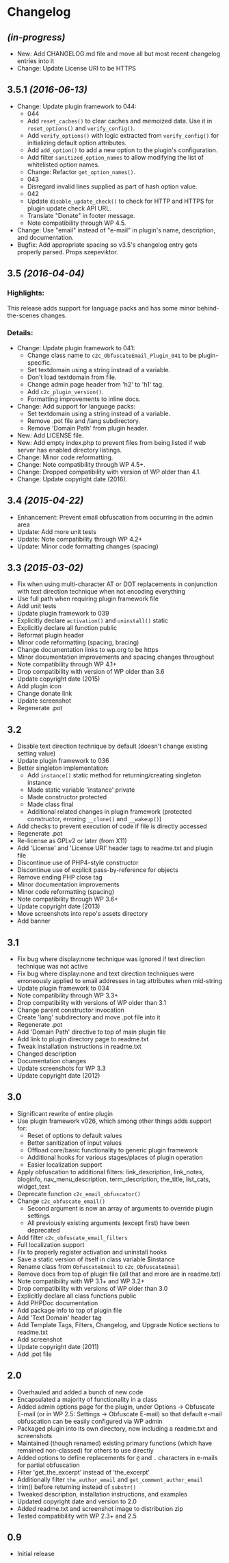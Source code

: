 # Changelog

## _(in-progress)_
* New: Add CHANGELOG.md file and move all but most recent changelog entries into it
* Change: Update License URI to be HTTPS

## 3.5.1 _(2016-06-13)_
* Change: Update plugin framework to 044:
    * 044
    * Add `reset_caches()` to clear caches and memoized data. Use it in `reset_options()` and `verify_config()`.
    * Add `verify_options()` with logic extracted from `verify_config()` for initializing default option attributes.
    * Add  `add_option()` to add a new option to the plugin's configuration.
    * Add filter `sanitized_option_names` to allow modifying the list of whitelisted option names.
    * Change: Refactor `get_option_names()`.
    * 043
    * Disregard invalid lines supplied as part of hash option value.
    * 042
    * Update `disable_update_check()` to check for HTTP and HTTPS for plugin update check API URL.
    * Translate "Donate" in footer message.
    * Note compatibility through WP 4.5.
* Change: Use "email" instead of "e-mail" in plugin's name, description, and documentation.
* Bugfix: Add appropriate spacing so v3.5's changelog entry gets properly parsed. Props szepeviktor.

## 3.5 _(2016-04-04)_

### Highlights:

This release adds support for language packs and has some minor behind-the-scenes changes.

### Details:

* Change: Update plugin framework to 041:
    * Change class name to `c2c_ObfuscateEmail_Plugin_041` to be plugin-specific.
    * Set textdomain using a string instead of a variable.
    * Don't load textdomain from file.
    * Change admin page header from 'h2' to 'h1' tag.
    * Add `c2c_plugin_version()`.
    * Formatting improvements to inline docs.
* Change: Add support for language packs:
    * Set textdomain using a string instead of a variable.
    * Remove .pot file and /lang subdirectory.
    * Remove 'Domain Path' from plugin header.
* New: Add LICENSE file.
* New: Add empty index.php to prevent files from being listed if web server has enabled directory listings.
* Change: Minor code reformatting.
* Change: Note compatibility through WP 4.5+.
* Change: Dropped compatibility with version of WP older than 4.1.
* Change: Update copyright date (2016).

## 3.4 _(2015-04-22)_
* Enhancement: Prevent email obfuscation from occurring in the admin area
* Update: Add more unit tests
* Update: Note compatibility through WP 4.2+
* Update: Minor code formatting changes (spacing)

## 3.3 _(2015-03-02)_
* Fix when using multi-character AT or DOT replacements in conjunction with text direction technique when not encoding everything
* Use full path when requiring plugin framework file
* Add unit tests
* Update plugin framework to 039
* Explicitly declare `activation()` and `uninstall()` static
* Explicitly declare all function public
* Reformat plugin header
* Minor code reformatting (spacing, bracing)
* Change documentation links to wp.org to be https
* Minor documentation improvements and spacing changes throughout
* Note compatibility through WP 4.1+
* Drop compatibility with version of WP older than 3.6
* Update copyright date (2015)
* Add plugin icon
* Change donate link
* Update screenshot
* Regenerate .pot

## 3.2
* Disable text direction technique by default (doesn't change existing setting value)
* Update plugin framework to 036
* Better singleton implementation:
    * Add `instance()` static method for returning/creating singleton instance
    * Made static variable 'instance' private
    * Made constructor protected
    * Made class final
    * Additional related changes in plugin framework (protected constructor, erroring `__clone()` and `__wakeup()`)
* Add checks to prevent execution of code if file is directly accessed
* Regenerate .pot
* Re-license as GPLv2 or later (from X11)
* Add 'License' and 'License URI' header tags to readme.txt and plugin file
* Discontinue use of PHP4-style constructor
* Discontinue use of explicit pass-by-reference for objects
* Remove ending PHP close tag
* Minor documentation improvements
* Minor code reformatting (spacing)
* Note compatibility through WP 3.6+
* Update copyright date (2013)
* Move screenshots into repo's assets directory
* Add banner

## 3.1
* Fix bug where display:none technique was ignored if text direction technique was not active
* Fix bug where display:none and text direction techniques were erroneously applied to email addresses in tag attributes when mid-string
* Update plugin framework to 034
* Note compatibility through WP 3.3+
* Drop compatibility with versions of WP older than 3.1
* Change parent constructor invocation
* Create 'lang' subdirectory and move .pot file into it
* Regenerate .pot
* Add 'Domain Path' directive to top of main plugin file
* Add link to plugin directory page to readme.txt
* Tweak installation instructions in readme.txt
* Changed description
* Documentation changes
* Update screenshots for WP 3.3
* Update copyright date (2012)

## 3.0
* Significant rewrite of entire plugin
* Use plugin framework v026, which among other things adds support for:
    * Reset of options to default values
    * Better sanitization of input values
    * Offload core/basic functionality to generic plugin framework
    * Additional hooks for various stages/places of plugin operation
    * Easier localization support
* Apply obfuscation to additional filters: link_description, link_notes, bloginfo, nav_menu_description, term_description, the_title, list_cats, widget_text
* Deprecate function `c2c_email_obfuscator()`
* Change `c2c_obfuscate_email()`
    * Second argument is now an array of arguments to override plugin settings
    * All previously existing arguments (except first) have been deprecated
* Add filter `c2c_obfuscate_email_filters`
* Full localization support
* Fix to properly register activation and uninstall hooks
* Save a static version of itself in class variable $instance
* Rename class from `ObfuscateEmail` to `c2c_ObfuscateEmail`
* Remove docs from top of plugin file (all that and more are in readme.txt)
* Note compatibility with WP 3.1+ and WP 3.2+
* Drop compatibility with versions of WP older than 3.0
* Explicitly declare all class functions public
* Add PHPDoc documentation
* Add package info to top of plugin file
* Add 'Text Domain' header tag
* Add Template Tags, Filters, Changelog, and Upgrade Notice sections to readme.txt
* Add screenshot
* Update copyright date (2011)
* Add .pot file

## 2.0
* Overhauled and added a bunch of new code
* Encapsulated a majority of functionality in a class
* Added admin options page for the plugin, under Options -> Obfuscate E-mail (or in WP 2.5: Settings &rarr; Obfuscate E-mail) so that default e-mail obfuscation can be easily configured via WP admin
* Packaged plugin into its own directory, now including a readme.txt and screenshots
* Maintained (though renamed) existing primary functions (which have remained non-classed) for others to use directly
* Added options to define replacements for `@` and `.` characters in e-mails for partial obfuscation
* Filter 'get_the_excerpt' instead of 'the_excerpt'
* Additionally filter `the_author_email` and `get_comment_author_email`
* trim() before returning instead of `substr()`
* Tweaked description, installation instructions, and examples
* Updated copyright date and version to 2.0
* Added readme.txt and screenshot image to distribution zip
* Tested compatibility with WP 2.3+ and 2.5

## 0.9
* Initial release
